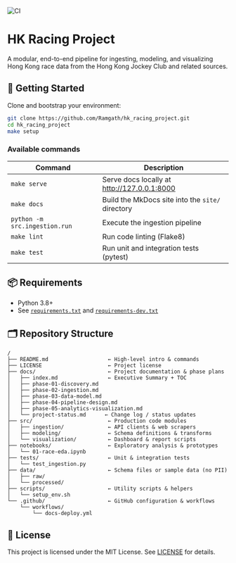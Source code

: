 ![CI](https://github.com/Ramgath/hk_racing_project/actions/workflows/ci.yml/badge.svg)

# HK Racing Project

A modular, end-to-end pipeline for ingesting, modeling, and visualizing Hong Kong race data from the Hong Kong Jockey Club and related sources.

## 🚀 Getting Started

Clone and bootstrap your environment:

```bash
git clone https://github.com/Ramgath/hk_racing_project.git
cd hk_racing_project
make setup
```

### Available commands

| Command                       | Description                                      |
|-------------------------------|--------------------------------------------------|
| `make serve`                  | Serve docs locally at http://127.0.0.1:8000      |
| `make docs`                   | Build the MkDocs site into the `site/` directory |
| `python -m src.ingestion.run` | Execute the ingestion pipeline                   |
| `make lint`                   | Run code linting (Flake8)                        |
| `make test`                   | Run unit and integration tests (pytest)          |

## 📦 Requirements

- Python 3.8+
- See [`requirements.txt`](requirements.txt) and [`requirements-dev.txt`](requirements-dev.txt)

## 🗂️ Repository Structure

```
/
├── README.md                   ← High-level intro & commands
├── LICENSE                     ← Project license
├── docs/                       ← Project documentation & phase plans
│   ├── index.md                ← Executive Summary + TOC
│   ├── phase-01-discovery.md
│   ├── phase-02-ingestion.md
│   ├── phase-03-data-model.md
│   ├── phase-04-pipeline-design.md
│   ├── phase-05-analytics-visualization.md
│   └── project-status.md      ← Change log / status updates
├── src/                        ← Production code modules
│   ├── ingestion/              ← API clients & web scrapers
│   ├── modeling/               ← Schema definitions & transforms
│   └── visualization/          ← Dashboard & report scripts
├── notebooks/                  ← Exploratory analysis & prototypes
│   └── 01-race-eda.ipynb
├── tests/                      ← Unit & integration tests
│   └── test_ingestion.py
├── data/                       ← Schema files or sample data (no PII)
│   ├── raw/
│   └── processed/
├── scripts/                    ← Utility scripts & helpers
│   └── setup_env.sh
└── .github/                    ← GitHub configuration & workflows
    └── workflows/
        └── docs-deploy.yml
```

## 📜 License

This project is licensed under the MIT License. See [LICENSE](LICENSE) for details.
